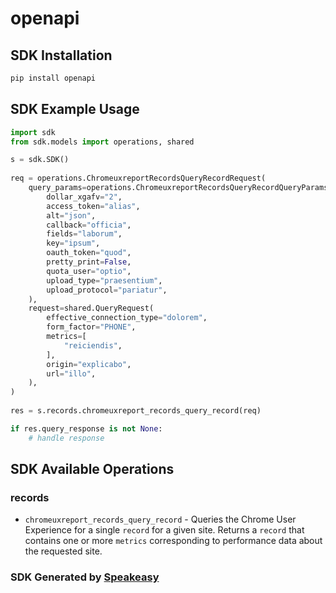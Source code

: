# openapi

<!-- Start SDK Installation -->
## SDK Installation

```bash
pip install openapi
```
<!-- End SDK Installation -->

## SDK Example Usage
<!-- Start SDK Example Usage -->
```python
import sdk
from sdk.models import operations, shared

s = sdk.SDK()
    
req = operations.ChromeuxreportRecordsQueryRecordRequest(
    query_params=operations.ChromeuxreportRecordsQueryRecordQueryParams(
        dollar_xgafv="2",
        access_token="alias",
        alt="json",
        callback="officia",
        fields="laborum",
        key="ipsum",
        oauth_token="quod",
        pretty_print=False,
        quota_user="optio",
        upload_type="praesentium",
        upload_protocol="pariatur",
    ),
    request=shared.QueryRequest(
        effective_connection_type="dolorem",
        form_factor="PHONE",
        metrics=[
            "reiciendis",
        ],
        origin="explicabo",
        url="illo",
    ),
)
    
res = s.records.chromeuxreport_records_query_record(req)

if res.query_response is not None:
    # handle response
```
<!-- End SDK Example Usage -->

<!-- Start SDK Available Operations -->
## SDK Available Operations

### records

* `chromeuxreport_records_query_record` - Queries the Chrome User Experience for a single `record` for a given site. Returns a `record` that contains one or more `metrics` corresponding to performance data about the requested site.

<!-- End SDK Available Operations -->

### SDK Generated by [Speakeasy](https://docs.speakeasyapi.dev/docs/using-speakeasy/client-sdks)
